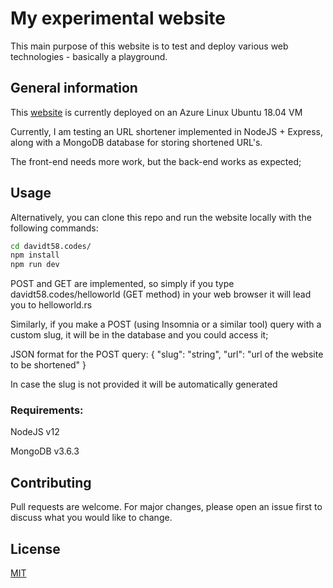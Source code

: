 # My experimental website

This main purpose of this website is to test and deploy various web technologies - basically a playground.

## General information

This [website](https://davidt58.codes) is currently deployed on an Azure Linux Ubuntu 18.04 VM

Currently, I am testing an URL shortener implemented in NodeJS + Express, along with a MongoDB database for storing shortened URL's.

The front-end needs more work, but the back-end works as expected;

## Usage

Alternatively, you can clone this repo and run the website locally with the following commands:

```bash
cd davidt58.codes/
npm install
npm run dev
```

POST and GET are implemented, so simply if you type davidt58.codes/helloworld (GET method) in your web browser it will lead you to helloworld.rs

Similarly, if you make a POST (using Insomnia or a similar tool) query with a custom slug, it will be in the database and you could access it;

JSON format for the POST query: 
{
  "slug": "string",
  "url": "url of the website to be shortened"
}

In case the slug is not provided it will be automatically generated

### Requirements:
NodeJS v12

MongoDB v3.6.3

## Contributing
Pull requests are welcome. For major changes, please open an issue first to discuss what you would like to change.


## License
[MIT](https://choosealicense.com/licenses/mit/)
